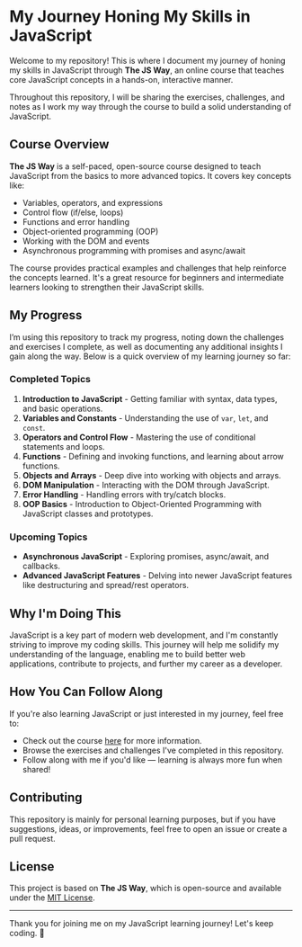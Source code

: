 
# My Journey Honing My Skills in JavaScript

Welcome to my repository! This is where I document my journey of honing my skills in JavaScript through **The JS Way**, an online course that teaches core JavaScript concepts in a hands-on, interactive manner. 

Throughout this repository, I will be sharing the exercises, challenges, and notes as I work my way through the course to build a solid understanding of JavaScript.

## Course Overview

**The JS Way** is a self-paced, open-source course designed to teach JavaScript from the basics to more advanced topics. It covers key concepts like:

- Variables, operators, and expressions
- Control flow (if/else, loops)
- Functions and error handling
- Object-oriented programming (OOP)
- Working with the DOM and events
- Asynchronous programming with promises and async/await

The course provides practical examples and challenges that help reinforce the concepts learned. It's a great resource for beginners and intermediate learners looking to strengthen their JavaScript skills.

## My Progress

I’m using this repository to track my progress, noting down the challenges and exercises I complete, as well as documenting any additional insights I gain along the way. Below is a quick overview of my learning journey so far:

### Completed Topics

1. **Introduction to JavaScript** - Getting familiar with syntax, data types, and basic operations.
2. **Variables and Constants** - Understanding the use of `var`, `let`, and `const`.
3. **Operators and Control Flow** - Mastering the use of conditional statements and loops.
4. **Functions** - Defining and invoking functions, and learning about arrow functions.
5. **Objects and Arrays** - Deep dive into working with objects and arrays.
6. **DOM Manipulation** - Interacting with the DOM through JavaScript.
7. **Error Handling** - Handling errors with try/catch blocks.
8. **OOP Basics** - Introduction to Object-Oriented Programming with JavaScript classes and prototypes.

### Upcoming Topics

- **Asynchronous JavaScript** - Exploring promises, async/await, and callbacks.
- **Advanced JavaScript Features** - Delving into newer JavaScript features like destructuring and spread/rest operators.

## Why I'm Doing This

JavaScript is a key part of modern web development, and I'm constantly striving to improve my coding skills. This journey will help me solidify my understanding of the language, enabling me to build better web applications, contribute to projects, and further my career as a developer.

## How You Can Follow Along

If you're also learning JavaScript or just interested in my journey, feel free to:

- Check out the course [here](https://github.com/thejsway/thejsway) for more information.
- Browse the exercises and challenges I've completed in this repository.
- Follow along with me if you'd like — learning is always more fun when shared!

## Contributing

This repository is mainly for personal learning purposes, but if you have suggestions, ideas, or improvements, feel free to open an issue or create a pull request. 

## License

This project is based on **The JS Way**, which is open-source and available under the [MIT License](https://github.com/thejsway/thejsway/blob/master/LICENSE).

---

Thank you for joining me on my JavaScript learning journey! Let's keep coding. 🚀
